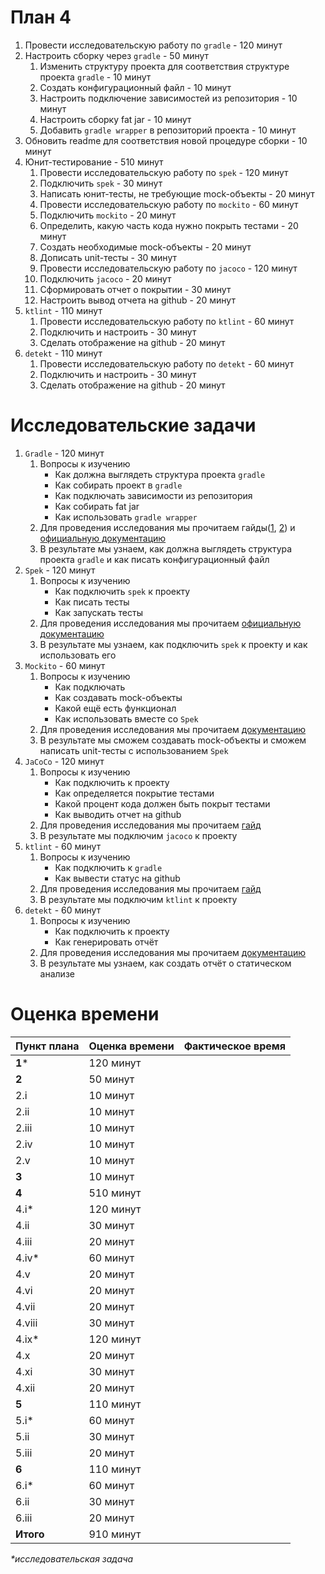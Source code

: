 # План 4
1. Провести исследовательскую работу по `gradle` - 120 минут
2. Настроить сборку через `gradle` - 50 минут
    1. Изменить структуру проекта для соответствия структуре проекта `gradle` - 10 минут
    2. Создать конфигурационный файл - 10 минут
    3. Настроить подключение зависимостей из репозитория - 10 минут
    4. Настроить сборку fat jar - 10 минут
    5. Добавить `gradle wrapper` в репозиторий проекта - 10 минут
3. Обновить readme для соответствия новой процедуре сборки - 10 минут
4. Юнит-тестирование - 510 минут
    1. Провести исследовательскую работу по `spek` - 120 минут
    2. Подключить `spek` - 30 минут
    3. Написать юнит-тесты, не требующие mock-объекты - 20 минут
    4. Провести исследовательскую работу по `mockito` - 60 минут   
    5. Подключить `mockito` - 20 минут
    6.  Определить, какую часть кода нужно покрыть тестами - 20 минут
    7.  Создать необходимые mock-объекты - 20 минут
    8.  Дописать unit-тесты - 30 минут
    9.  Провести исследовательскую работу по `jacoco` - 120 минут
    10. Подключить `jacoco` - 20 минут
    11. Cформировать отчет о покрытии - 30 минут
    12. Настроить вывод отчета на github - 20 минут
5. `ktlint` - 110 минут
    1. Провести исследовательскую работу по `ktlint` - 60 минут
    2. Подключить и настроить - 30 минут
    3. Сделать отображение на github - 20 минут
6. `detekt` - 110 минут
    1.  Провести исследовательскую работу по `detekt` - 60 минут
    2. Подключить и настроить - 30 минут
    3. Сделать отображение на github - 20 минут

# Исследовательские задачи
1. `Gradle` - 120 минут
    1. Вопросы к изучению
        * Как должна выглядеть структура проекта `gradle`
        * Как собирать проект в `gradle`
        * Как подключать зависимости из репозитория
        * Как собирать fat jar
        * Как использовать `gradle wrapper`
    2. Для проведения исследования мы прочитаем гайды([1](https://spring.io/guides/gs/gradle/), [2](https://docs.gradle.org/current/userguide/organizing_gradle_projects.html)) и [официальную документацию](https://docs.gradle.org/current/userguide/userguide.html)
    3. В результате мы узнаем, как должна выглядеть структура проекта `gradle` и как писать конфигурационный файл
2. `Spek` - 120 минут
    1. Вопросы к изучению
        * Как подключить `spek` к проекту
        * Как писать тесты
        * Как запускать тесты
    2. Для проведения исследования мы прочитаем [официальную документацию](https://spekframework.github.io/spek/docs/latest/)
    3. В результате мы узнаем, как подключить `spek` к проекту и как использовать его
3. `Mockito` - 60 минут
    1. Вопросы к изучению
        * Как подключать
        * Как создавать mock-объекты
        * Какой ещё есть функционал
        * Как использовать вместе со `Spek`
    2. Для проведения исследования мы прочитаем [документацию](https://javadoc.io/doc/org.mockito/mockito-core/latest/org/mockito/Mockito.html)
    3. В результате мы сможем создавать mock-объекты и сможем написать unit-тесты с использованием `Spek`
4. `JaCoCo` - 120 минут
    1. Вопросы к изучению
        * Как подключить к проекту
        * Как определяется покрытие тестами
        * Какой процент кода должен быть покрыт тестами
        * Как выводить отчет на github
    2. Для проведения исследования мы прочитаем [гайд](https://docs.gradle.org/current/userguide/jacoco_plugin.html)
    3. В результате мы подключим `jacoco` к проекту
5. `ktlint` - 60 минут
    1. Вопросы к изучению
        * Как подключить к `gradle`
        * Как вывести статус на github
    2. Для проведения исследования мы прочитаем [гайд](https://ktlint.github.io/#getting-started)
    3. В результате мы подключим `ktlint` к проекту
6. `detekt` - 60 минут
    1. Вопросы к изучению
        * Как подключить к проекту
        * Как генерировать отчёт
    2. Для проведения исследования мы прочитаем [документацию](https://arturbosch.github.io/detekt/index.html)
    3. В результате мы узнаем, как создать отчёт о статическом анализе

# Оценка времени
| Пункт плана | Оценка времени | Фактическое время |
| --- | --- | --- |
| **1*** | 120 минут | |
| **2** | 50 минут | |
| 2.i | 10 минут | |
| 2.ii | 10 минут | |
| 2.iii | 10 минут | |
| 2.iv | 10 минут | |
| 2.v | 10 минут | |
| **3** | 10 минут | |
| **4** | 510 минут | |
| 4.i* | 120 минут | |
| 4.ii | 30 минут | |
| 4.iii | 20 минут | |
| 4.iv* | 60 минут | |
| 4.v | 20 минут | |
| 4.vi | 20 минут | |
| 4.vii | 20 минут | |
| 4.viii | 30 минут | |
| 4.ix* | 120 минут | |
| 4.x | 20 минут | |
| 4.xi | 30 минут | |
| 4.xii | 20 минут | |
| **5** | 110 минут | |
| 5.i* | 60 минут | |
| 5.ii | 30 минут | |
| 5.iii | 20 минут | |
| **6** | 110 минут | |
| 6.i* | 60 минут | |
| 6.ii | 30 минут | |
| 6.iii | 20 минут | |
| **Итого** | 910 минут |

_*исследовательская задача_